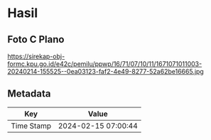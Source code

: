 # Hasil

## Foto C Plano

https://sirekap-obj-formc.kpu.go.id/e42c/pemilu/ppwp/16/71/07/10/11/1671071011003-20240214-155525--0ea03123-faf2-4e49-8277-52a62be16665.jpg


## Metadata

| Key        | Value               |
| ---------- | ------------------- |
| Time Stamp | 2024-02-15 07:00:44 |



